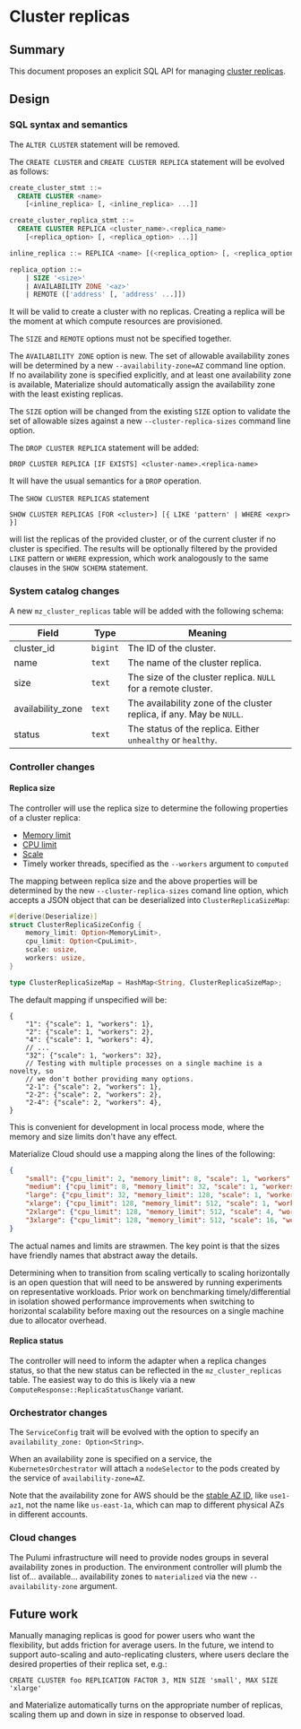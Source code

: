 # Cluster replicas

## Summary

This document proposes an explicit SQL API for managing
[cluster replicas](../platform/ux.md#cluster-replica).

## Design

### SQL syntax and semantics

The `ALTER CLUSTER` statement will be removed.

The `CREATE CLUSTER` and `CREATE CLUSTER REPLICA` statement will be evolved as
follows:

```sql
create_cluster_stmt ::=
  CREATE CLUSTER <name>
    [<inline_replica> [, <inline_replica> ...]]

create_cluster_replica_stmt ::=
  CREATE CLUSTER REPLICA <cluster_name>.<replica_name>
    [<replica_option> [, <replica_option> ...]]

inline_replica ::= REPLICA <name> [(<replica_option> [, <replica_option> ...])]

replica_option ::=
    | SIZE '<size>'
    | AVAILABILITY ZONE '<az>'
    | REMOTE (['address' [, 'address' ...]])
```

It will be valid to create a cluster with no replicas. Creating a replica will
be the moment at which compute resources are provisioned.

The `SIZE` and `REMOTE` options must not be specified together.

The `AVAILABILITY ZONE` option is new. The set of allowable availability zones
will be determined by a new `--availability-zone=AZ` command line option.
If no availability zone is specified explicitly, and at least one availability
zone is available, Materialize should automatically assign the availability
zone with the least existing replicas.

The `SIZE` option will be changed from the existing `SIZE` option to validate
the set of allowable sizes against a new `--cluster-replica-sizes`
command line option.

The `DROP CLUSTER REPLICA` statement will be added:

```
DROP CLUSTER REPLICA [IF EXISTS] <cluster-name>.<replica-name>
```

It will have the usual semantics for a `DROP` operation.

The `SHOW CLUSTER REPLICAS` statement

```
SHOW CLUSTER REPLICAS [FOR <cluster>] [{ LIKE 'pattern' | WHERE <expr> }]
```

will list the replicas of the provided cluster, or of the current cluster if no
cluster is specified. The results will be optionally filtered by the provided
`LIKE` pattern or `WHERE` expression, which work analogously to the same clauses
in the `SHOW SCHEMA` statement.

### System catalog changes

A new `mz_cluster_replicas` table will be added with the following schema:

Field             | Type      | Meaning
------------------|-----------|--------
cluster_id        | `bigint`  | The ID of the cluster.
name              | `text`    | The name of the cluster replica.
size              | `text`    | The size of the cluster replica. `NULL` for a remote cluster.
availability_zone | `text`    | The availability zone of the cluster replica, if any. May be `NULL`.
status            | `text`    | The status of the replica. Either `unhealthy` or `healthy`.

### Controller changes

#### Replica size

The controller will use the replica size to determine the following properties
of a cluster replica:

  * [Memory limit](https://dev.materialize.com/api/rust/mz_orchestrator/struct.ServiceConfig.html#structfield.memory_limit)
  * [CPU limit](https://dev.materialize.com/api/rust/mz_orchestrator/struct.ServiceConfig.html#structfield.cpu_limit)
  * [Scale](https://dev.materialize.com/api/rust/mz_orchestrator/struct.ServiceConfig.html#structfield.scale)
  * Timely worker threads, specified as the `--workers` argument to `computed`

The mapping between replica size and the above properties will be
determined by the new `--cluster-replica-sizes` comand line option, which
accepts a JSON object that can be deserialized into `ClusterReplicaSizeMap`:

```rust
#[derive(Deserialize)]
struct ClusterReplicaSizeConfig {
    memory_limit: Option<MemoryLimit>,
    cpu_limit: Option<CpuLimit>,
    scale: usize,
    workers: usize,
}

type ClusterReplicaSizeMap = HashMap<String, ClusterReplicaSizeMap>;
```

The default mapping if unspecified will be:

```jsonc
{
    "1": {"scale": 1, "workers": 1},
    "2": {"scale": 1, "workers": 2},
    "4": {"scale": 1, "workers": 4},
    // ...
    "32": {"scale": 1, "workers": 32},
    // Testing with multiple processes on a single machine is a novelty, so
    // we don't bother providing many options.
    "2-1": {"scale": 2, "workers": 1},
    "2-2": {"scale": 2, "workers": 2},
    "2-4": {"scale": 2, "workers": 4},
}
```

This is convenient for development in local process mode, where the memory and
size limits don't have any effect.

Materialize Cloud should use a mapping along the lines of the following:

```json
{
    "small": {"cpu_limit": 2, "memory_limit": 8, "scale": 1, "workers": 1},
    "medium": {"cpu_limit": 8, "memory_limit": 32, "scale": 1, "workers": 4},
    "large": {"cpu_limit": 32, "memory_limit": 128, "scale": 1, "workers": 16},
    "xlarge": {"cpu_limit": 128, "memory_limit": 512, "scale": 1, "workers": 64},
    "2xlarge": {"cpu_limit": 128, "memory_limit": 512, "scale": 4, "workers": 64},
    "3xlarge": {"cpu_limit": 128, "memory_limit": 512, "scale": 16, "workers": 64},
}
```

The actual names and limits are strawmen. The key point is that the sizes have
friendly names that abstract away the details.

Determining when to transition from scaling vertically to scaling horizontally
is an open question that will need to be answered by running experiments on
representative workloads. Prior work on benchmarking timely/differential in
isolation showed performance improvements when switching to horizontal
scalability before maxing out the resources on a single machine due to
allocator overhead.

#### Replica status

The controller will need to inform the adapter when a replica changes status, so
that the new status can be reflected in the `mz_cluster_replicas` table. The
easiest way to do this is likely via a new
`ComputeResponse::ReplicaStatusChange` variant.

### Orchestrator changes

The `ServiceConfig` trait will be evolved with the option to specify an
`availability_zone: Option<String>`.

When an availability zone is specified on a service, the
`KubernetesOrchestrator` will attach a `nodeSelector` to the pods created by the
service of `availability-zone=AZ`.

Note that the availability zone for AWS should be the
[stable AZ ID](https://docs.aws.amazon.com/ram/latest/userguide/working-with-az-ids.html),
like `use1-az1`, not the name like `us-east-1a`, which can map to different
physical AZs in different accounts.

### Cloud changes

The Pulumi infrastructure will need to provide nodes groups in several
availability zones in production. The environment controller will plumb
the list of... available... availability zones to `materialized` via the
new `--availability-zone` argument.

## Future work

Manually managing replicas is good for power users who want the flexibility, but
adds friction for average users. In the future, we intend to support
auto-scaling and auto-replicating clusters, where users declare the desired
properties of their replica set, e.g.:

```
CREATE CLUSTER foo REPLICATION FACTOR 3, MIN SIZE 'small', MAX SIZE 'xlarge'
```

and Materialize automatically turns on the appropriate number of replicas,
scaling them up and down in size in response to observed load.
